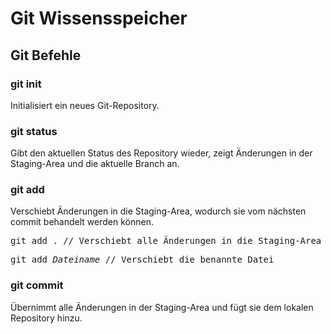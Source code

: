 # Git Wissensspeicher


## Git Befehle

### git init
Initialisiert ein neues Git-Repository.  


### git status
Gibt den aktuellen Status des Repository wieder, zeigt Änderungen in der Staging-Area und die aktuelle Branch an.  


### git add
Verschiebt Änderungen in die Staging-Area, wodurch sie vom nächsten commit behandelt werden können.  
<pre>git add . // Verschiebt alle Änderungen in die Staging-Area</pre>
<pre>git add <i>Dateiname</i> // Verschiebt die benannte Datei</pre>  

### git commit
Übernimmt alle Änderungen in der Staging-Area und fügt sie dem lokalen Repository hinzu.  

